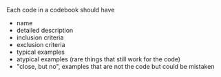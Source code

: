 Each code in a codebook should have

 - name
 - detailed description
 - inclusion criteria
 - exclusion criteria
 - typical examples
 - atypical examples (rare things that still work for the code)
 - "close, but no", examples that are not the code but could be mistaken
